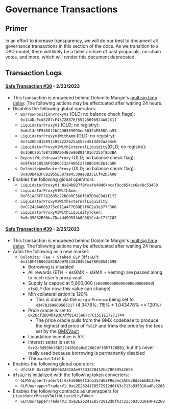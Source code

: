 # Governance Transactions

## Primer

In an effort to increase transparency, we will do our best to document all governance transactions in this section of
the docs. As we transition to a DAO model, there will likely be a tidier archive of past proposals, on-chain votes, and
more, which will render this document deprecated.

## Transaction Logs

#### [Safe Transaction #38](https://arbiscan.io/tx/0x9b6de66db51680b86d5e410c256725ecdbdd9825d50abcf8d798ff1a9e921a9f) - 2/23/2023

- This transaction is enqueued behind Dolomite
  Margin's [multisig time delay](https://arbiscan.io/address/0xE412991Fb026df586C2f2F9EE06ACaD1A34f585B). The following
  actions may be effectuated after waiting 24 hours.
- Disables the following global operators:
    - `BorrowPositionProxyV1` (OLD; no balance check flags): `0x144DcFcd3287cF4372887Ef55225696924A82511`
    - `LiquidatorProxyV1` (OLD; no registry): `0x6d13e5F5458f2bC4D6589093ee5632bE658Caa53`
    - `LiquidatorProxyV1WithAmm` (OLD; no registry): `0x7a20b3d15097c052222b25a5535451dd93aaa8c6`
    - `LiquidatorProxyV2WithExternalLiquidity`(OLD; no registry): `0x1bBC201f68f209A054E3e86891401d7255f8D3BA`
    - `DepositWithdrawalProxy` (OLD; no balance check flag): `0x9fA142853AF93D0CC3aF986C27688d54CE61ca8F`
    - `DolomiteAmmRouterProxy` (OLD; no balance check flag): `0xa09B4a3FC92965E587a94539ee8B35ECf42D5A08`
- Enables the following global operators:
    - `LiquidatorProxyV1`: `0x84b027f8fcefe40d044ccf9ccb54cc6e48c53450`
    - `LiquidatorProxyV1WithAmm`: `0xF61A26FF162685c22b880E568f607D0aEB41f1f2`
    - `LiquidatorProxyV2WithExternalLiquidity`: `0xCC24cAA605375c011a4F7E6BE7f6C2a3e377F368`
    - `LiquidatorProxyV3WithLiquidityToken`: `0x0c35882B90bc7Da4d499553A8C681Ce4e17fCC02`

#### [Safe Transaction #39](https://arbiscan.io/tx/0xead4847f68064b462c80e43608fe5a5294e1b73ae8de9542d92f60c1e3f03fa2) - 2/25/2023

- This transaction is enqueued behind Dolomite
  Margin's [multisig time delay](https://arbiscan.io/address/0xE412991Fb026df586C2f2F9EE06ACaD1A34f585B). The following
  actions may be effectuated after waiting 24 hours.
- Adds the following as a new market:
    - `Dolomite: Fee + Staked GLP` (`dfsGLP`): `0x34DF4E8062A8C8Ae97E3382B452bd7BF60542698`
        - Borrowing is disabled
        - All rewards (ETH + esGMX + sGMX + vesting) are passed along to each user's proxy vault
        - Supply is capped at 5,000,000 (`5000000000000000000000000`) `dfsGLP` (for now, this value can change)
        - Min collateralization is 120%
            - This is done via the `marginPremium` being set to `43478260869565217` (4.3478%; 115% * 1.043478% == 120%)
        - Price oracle is set to `0x26cf2B04bA936Aff81435e67c7C1551E17271744`
            - The price oracle pulls from the GMX codebase to produce the highest bid price of `fsGLP` and trims the
              price by the fees set by
              the [GMXVault](https://arbiscan.io/address/0x489ee077994b6658eafa855c308275ead8097c4a#readContract)
        - Liquidation incentive is 5%
        - Interest setter is set to `0xc2cBd99bb35b22C43010a8c8266Cdff057f70BB1`, but it's never really used because
          borrowing is permanently disabled
        - The `marketId` is 6
- Enables the following global operators:
    - `dfsGLP`: `0x34DF4E8062A8C8Ae97E3382B452bd7BF60542698`
- `dfsGLP` is initialized with the following token converters:
    - `GLPWrapperTraderV1`: `0xFa60E0fC3da354d68F9d3ec5AC638d36bbB13bFe`
    - `GLPUnwrapperTraderV1`: `0xe2E26241E8572912d0fA3c213b935D10a4Fe2268`
- Enables the following contracts as unwrappers for `LiquidatorProxyV3WithLiquidityToken`
    - `GLPUnwrapperTraderV1`: `0xe2E26241E8572912d0fA3c213b935D10a4Fe2268` 
